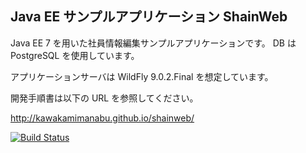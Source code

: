 Java EE サンプルアプリケーション ShainWeb
---------------------------------------------------------------------

Java EE 7 を用いた社員情報編集サンプルアプリケーションです。
DB は PostgreSQL を使用しています。

アプリケーションサーバは WildFly 9.0.2.Final を想定しています。

開発手順書は以下の URL を参照してください。

http://kawakamimanabu.github.io/shainweb/

[![Build Status](https://travis-ci.org/kawakamimanabu/shainweb.svg?branch=master)](https://travis-ci.org/kawakamimanabu/shainweb)

